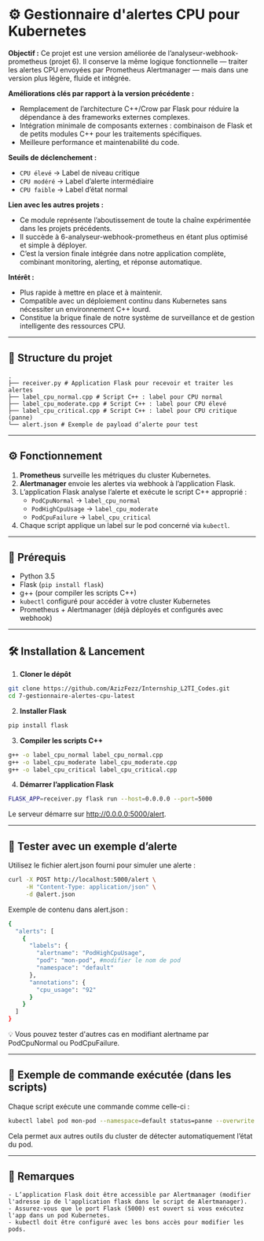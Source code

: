 # ⚙️ Gestionnaire d'alertes CPU pour Kubernetes

**Objectif :**
Ce projet est une version améliorée de l’analyseur-webhook-prometheus (projet 6).
Il conserve la même logique fonctionnelle — traiter les alertes CPU envoyées par Prometheus Alertmanager — mais dans une version plus légère, fluide et intégrée.

**Améliorations clés par rapport à la version précédente :**

- Remplacement de l’architecture C++/Crow par Flask pour réduire la dépendance à des frameworks externes complexes.
- Intégration minimale de composants externes : combinaison de Flask et de petits modules C++ pour les traitements spécifiques.
- Meilleure performance et maintenabilité du code.

**Seuils de déclenchement :**

- `CPU élevé` → Label de niveau critique
- `CPU modéré` → Label d’alerte intermédiaire
- `CPU faible` → Label d’état normal

**Lien avec les autres projets :**

- Ce module représente l’aboutissement de toute la chaîne expérimentée dans les projets précédents.
- Il succède à 6-analyseur-webhook-prometheus en étant plus optimisé et simple à déployer.
- C’est la version finale intégrée dans notre application complète, combinant monitoring, alerting, et réponse automatique.

**Intérêt :**

- Plus rapide à mettre en place et à maintenir.
- Compatible avec un déploiement continu dans Kubernetes sans nécessiter un environnement C++ lourd.
- Constitue la brique finale de notre système de surveillance et de gestion intelligente des ressources CPU.

---

## 📁 Structure du projet
```
.
├── receiver.py # Application Flask pour recevoir et traiter les alertes
├── label_cpu_normal.cpp # Script C++ : label pour CPU normal
├── label_cpu_moderate.cpp # Script C++ : label pour CPU élevé
├── label_cpu_critical.cpp # Script C++ : label pour CPU critique (panne)
└── alert.json # Exemple de payload d’alerte pour test
```

---

## ⚙️ Fonctionnement

1. **Prometheus** surveille les métriques du cluster Kubernetes.
2. **Alertmanager** envoie les alertes via webhook à l’application Flask.
3. L’application Flask analyse l’alerte et exécute le script C++ approprié :
   - `PodCpuNormal` → `label_cpu_normal`
   - `PodHighCpuUsage` → `label_cpu_moderate`
   - `PodCpuFailure` → `label_cpu_critical`
4. Chaque script applique un label sur le pod concerné via `kubectl`.

---

## 🧰 Prérequis

- Python 3.5
- Flask (`pip install flask`)
- g++ (pour compiler les scripts C++)
- `kubectl` configuré pour accéder à votre cluster Kubernetes
- Prometheus + Alertmanager (déjà déployés et configurés avec webhook)

---

## 🛠️ Installation & Lancement

1. **Cloner le dépôt**

```bash
git clone https://github.com/AzizFezz/Internship_L2TI_Codes.git
cd 7-gestionnaire-alertes-cpu-latest
```

2. **Installer Flask**

```bash
pip install flask
```

3. **Compiler les scripts C++**

```bash
g++ -o label_cpu_normal label_cpu_normal.cpp
g++ -o label_cpu_moderate label_cpu_moderate.cpp
g++ -o label_cpu_critical label_cpu_critical.cpp
```

4. **Démarrer l’application Flask**

```bash
FLASK_APP=receiver.py flask run --host=0.0.0.0 --port=5000
```

Le serveur démarre sur http://0.0.0.0:5000/alert.

---

## 🧪 Tester avec un exemple d’alerte

Utilisez le fichier alert.json fourni pour simuler une alerte :

```bash
curl -X POST http://localhost:5000/alert \
     -H "Content-Type: application/json" \
     -d @alert.json
```

Exemple de contenu dans alert.json :

```bash
{
  "alerts": [
    {
      "labels": {
        "alertname": "PodHighCpuUsage",
        "pod": "mon-pod", #modifier le nom de pod
        "namespace": "default"
      },
      "annotations": {
        "cpu_usage": "92"
      }
    }
  ]
}

```

💡 Vous pouvez tester d'autres cas en modifiant alertname par PodCpuNormal ou PodCpuFailure.

---

## 🧼 Exemple de commande exécutée (dans les scripts)

Chaque script exécute une commande comme celle-ci :

```bash
kubectl label pod mon-pod --namespace=default status=panne --overwrite
```

Cela permet aux autres outils du cluster de détecter automatiquement l’état du pod.

---

## 📌 Remarques

    - L’application Flask doit être accessible par Alertmanager (modifier l'adresse ip de l'application flask dans le script de Alertmanager).
    - Assurez-vous que le port Flask (5000) est ouvert si vous exécutez l'app dans un pod Kubernetes.
    - kubectl doit être configuré avec les bons accès pour modifier les pods.
